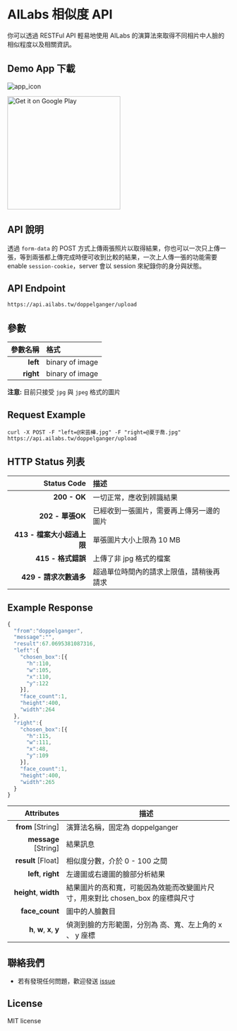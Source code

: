 #  AILabs 相似度 API

你可以透過 RESTFul API 輕易地使用 AILabs 的演算法來取得不同相片中人臉的相似程度以及相關資訊。

## Demo App 下載

![app_icon](https://github.com/ailabstw/doppelganger-api/blob/master/Android-Example/web_hi_res_512.png)

<a href='https://play.google.com/store/apps/details?id=tw.ailabs.doppelganger&pcampaignid=MKT-Other-global-all-co-prtnr-py-PartBadge-Mar2515-1'><img alt='Get it on Google Play' src='https://play.google.com/intl/en_us/badges/images/generic/en_badge_web_generic.png' width="256"/></a>

## API 說明

透過 `form-data` 的 POST 方式上傳兩張照片以取得結果，你也可以一次只上傳一張，等到兩張都上傳完成時便可收到比較的結果，一次上人傳一張的功能需要 enable `session-cookie`，server 會以 session 來紀錄你的身分與狀態。

## API Endpoint 

```
https://api.ailabs.tw/doppelganger/upload
```

## 參數

|      參數名稱 | 格式              |
| --------: | :-------------- |
|  **left** | binary of image |
| **right** | binary of image |

**注意:** 目前只接受 `jpg` 與 `jpeg` 格式的圖片

## Request Example 

```shell
curl -X POST -F "left=@宋芸樺.jpg" -F "right=@夏于喬.jpg" https://api.ailabs.tw/doppelganger/upload
```

## HTTP Status 列表

|         Status Code | 描述                   |
| ------------------: | :------------------- |
|        **200 - OK** | 一切正常，應收到辨識結果         |
|      **202 - 單張OK** | 已經收到一張圖片，需要再上傳另一邊的圖片 |
| **413 -  檔案大小超過上限** | 單張圖片大小上限為 10 MB      |
|     **415 -  格式錯誤** | 上傳了非 jpg 格式的檔案       |
|    **429 - 請求次數過多** | 超過單位時間內的請求上限值，請稍後再請求 |

 ## Example Response

```javascript
{
  "from":"doppelganger",
  "message":"",
  "result":67.0695381087316,
  "left":{
    "chosen_box":[{
      "h":110,
      "w":105,
      "x":110,
      "y":122
    }],
    "face_count":1,
    "height":400,
    "width":264
  },
  "right":{
    "chosen_box":[{
      "h":115,
      "w":111,
      "x":48,
      "y":109
    }],
    "face_count":1,
    "height":400,
    "width":265
  }
}
```

|                 Attributes | 描述                                       |
| -------------------------: | ---------------------------------------- |
|         **from**  [String] | 演算法名稱，固定為 doppelganger                   |
|      **message**  [String] | 結果訊息                                     |
|         **result** [Float] | 相似度分數，介於 0 - 100 之間                      |
|       **left**,  **right** | 左邊圖或右邊圖的臉部分析結果                           |
|      **height**, **width** | 結果圖片的高和寬，可能因為效能而改變圖片尺寸，用來對比 chosen_box 的座標與尺寸 |
|             **face_count** | 圖中的人臉數目                                  |
| **h**, **w**, **x**, **y** | 偵測到臉的方形範圍，分別為 高、寬、左上角的  x 、 y 座標         |

## 聯絡我們

* 若有發現任何問題，歡迎發送 [issue](https://github.com/ailabstw/doppelganger-api/issues)

## License

MIT license
